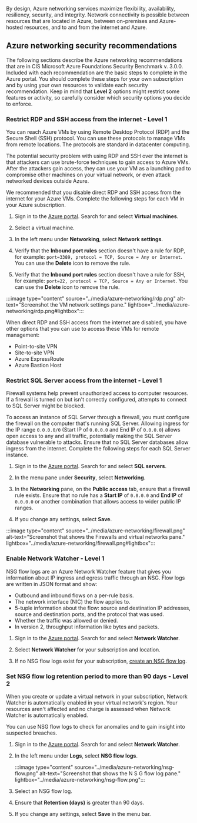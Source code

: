 By design, Azure networking services maximize flexibility, availability, resiliency, security, and integrity. Network connectivity is possible between resources that are located in Azure, between on-premises and Azure-hosted resources, and to and from the internet and Azure.

## Azure networking security recommendations

The following sections describe the Azure networking recommendations that are in CIS Microsoft Azure Foundations Security Benchmark v. 3.0.0. Included with each recommendation are the basic steps to complete in the Azure portal. You should complete these steps for your own subscription and by using your own resources to validate each security recommendation. Keep in mind that **Level 2** options might restrict some features or activity, so carefully consider which security options you decide to enforce.

### Restrict RDP and SSH access from the internet - Level 1

You can reach Azure VMs by using Remote Desktop Protocol (RDP) and the Secure Shell (SSH) protocol. You can use these protocols to manage VMs from remote locations. The protocols are standard in datacenter computing.

The potential security problem with using RDP and SSH over the internet is that attackers can use brute-force techniques to gain access to Azure VMs. After the attackers gain access, they can use your VM as a launching pad to compromise other machines on your virtual network, or even attack networked devices outside Azure.

We recommended that you disable direct RDP and SSH access from the internet for your Azure VMs. Complete the following steps for each VM in your Azure subscription.

1. Sign in to the [Azure portal](https://portal.azure.com). Search for and select **Virtual machines**.

1. Select a virtual machine.

1. In the left menu under **Networking**, select **Network settings**.

1. Verify that the **Inbound port rules** section doesn't have a rule for RDP, for example: `port=3389, protocol = TCP, Source = Any or Internet`. You can use the **Delete** icon to remove the rule.

1. Verify that the **Inbound port rules** section doesn't have a rule for SSH, for example: `port=22, protocol = TCP, Source = Any or Internet`. You can use the **Delete** icon to remove the rule.

:::image type="content" source="../media/azure-networking/rdp.png" alt-text="Screenshot the VM network settings pane." lightbox="../media/azure-networking/rdp.png#lightbox":::

When direct RDP and SSH access from the internet are disabled, you have other options that you can use to access these VMs for remote management:

- Point-to-site VPN
- Site-to-site VPN
- Azure ExpressRoute
- Azure Bastion Host

### Restrict SQL Server access from the internet - Level 1

Firewall systems help prevent unauthorized access to computer resources. If a firewall is turned on but isn't correctly configured, attempts to connect to SQL Server might be blocked.

To access an instance of SQL Server through a firewall, you must configure the firewall on the computer that's running SQL Server. Allowing ingress for the IP range `0.0.0.0/0` (Start IP of `0.0.0.0` and End IP of `0.0.0.0`) allows open access to any and all traffic, potentially making the SQL Server database vulnerable to attacks. Ensure that no SQL Server databases allow ingress from the internet. Complete the following steps for each SQL Server instance.

1. Sign in to the [Azure portal](https://portal.azure.com). Search for and select **SQL servers**.

1. In the menu pane under **Security**, select **Networking**.

1. In the **Networking** pane, on the **Public access** tab, ensure that a firewall rule exists. Ensure that no rule has a **Start IP** of `0.0.0.0` and **End IP** of `0.0.0.0` or another combination that allows access to wider public IP ranges.

1. If you change any settings, select **Save**.

:::image type="content" source="../media/azure-networking/firewall.png" alt-text="Screenshot that shows the Firewalls and virtual networks pane." lightbox="../media/azure-networking/firewall.png#lightbox":::

### Enable Network Watcher - Level 1

NSG flow logs are an Azure Network Watcher feature that gives you information about IP ingress and egress traffic through an NSG. Flow logs are written in JSON format and show:

- Outbound and inbound flows on a per-rule basis.
- The network interface (NIC) the flow applies to.
- 5-tuple information about the flow: source and destination IP addresses, source and destination ports, and the protocol that was used.
- Whether the traffic was allowed or denied.
- In version 2, throughput information like bytes and packets.

1. Sign in to the [Azure portal](https://portal.azure.com). Search for and select **Network Watcher**.

1. Select **Network Watcher** for your subscription and location.

1. If no NSG flow logs exist for your subscription, [create an NSG flow log](/azure/network-watcher/nsg-flow-logs-portal).

### Set NSG flow log retention period to more than 90 days - Level 2

When you create or update a virtual network in your subscription, Network Watcher is automatically enabled in your virtual network's region. Your resources aren't affected and no charge is assessed when Network Watcher is automatically enabled.

You can use NSG flow logs to check for anomalies and to gain insight into suspected breaches.

1. Sign in to the [Azure portal](https://portal.azure.com). Search for and select **Network Watcher**.

1. In the left menu under **Logs**, select **NSG flow logs**.

   :::image type="content" source="../media/azure-networking/nsg-flow.png" alt-text="Screenshot that shows the N S G flow log pane." lightbox="../media/azure-networking/nsg-flow.png":::

1. Select an NSG flow log.

1. Ensure that **Retention (days)** is greater than 90 days.

1. If you change any settings, select **Save** in the menu bar.
